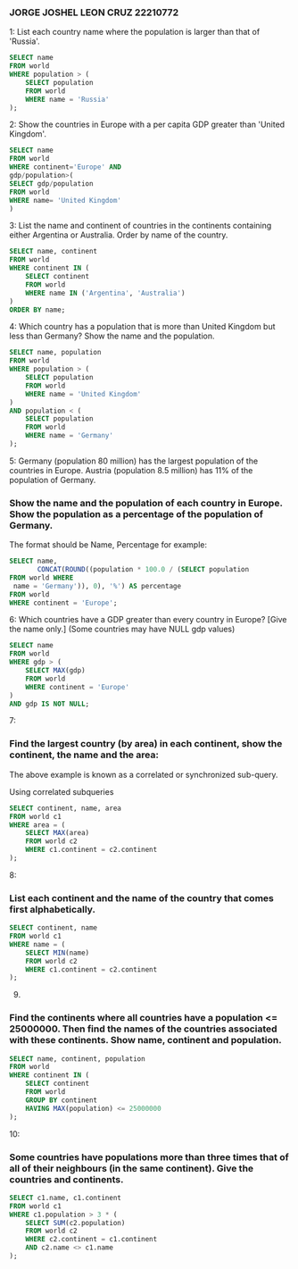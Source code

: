 ### JORGE JOSHEL LEON CRUZ 22210772

1: 
List each country name where the population is larger than that of 'Russia'.
```sql
SELECT name  
FROM world  
WHERE population > (  
    SELECT population  
    FROM world  
    WHERE name = 'Russia'  
);

```

2: 
Show the countries in Europe with a per capita GDP greater than 'United Kingdom'.
```sql
SELECT name
FROM world
WHERE continent='Europe' AND
gdp/population>(
SELECT gdp/population 
FROM world 
WHERE name= 'United Kingdom'
)
```
3: 
List the name and continent of countries in the continents containing either Argentina or Australia. Order by name of the country.
```sql
SELECT name, continent  
FROM world  
WHERE continent IN (  
    SELECT continent  
    FROM world 
    WHERE name IN ('Argentina', 'Australia')  
)  
ORDER BY name; 
```

4: 
Which country has a population that is more than United Kingdom but less than Germany? Show the name and the population.
```sql
SELECT name, population  
FROM world 
WHERE population > (  
    SELECT population  
    FROM world 
    WHERE name = 'United Kingdom'  
)  
AND population < (  
    SELECT population  
    FROM world
    WHERE name = 'Germany'  
);  

```

5: 
Germany (population 80 million) has the largest population of the countries in Europe. Austria (population 8.5 million) has 11% of the population of Germany.

### Show the name and the population of each country in Europe. Show the population as a percentage of the population of Germany.

The format should be Name, Percentage for example:
```sql
SELECT name,  
       CONCAT(ROUND((population * 100.0 / (SELECT population
FROM world WHERE
 name = 'Germany')), 0), '%') AS percentage  
FROM world 
WHERE continent = 'Europe'; 
```

6: 
Which countries have a GDP greater than every country in Europe? [Give the name only.] (Some countries may have NULL gdp values)
```sql
SELECT name  
FROM world  
WHERE gdp > (  
    SELECT MAX(gdp)  
    FROM world 
    WHERE continent = 'Europe'  
)  
AND gdp IS NOT NULL;  
```

7: 
### Find the largest country (by area) in each continent, show the continent, the name and the area:

The above example is known as a correlated or synchronized sub-query.

Using correlated subqueries
```sql
SELECT continent, name, area  
FROM world c1  
WHERE area = (  
    SELECT MAX(area)  
    FROM world c2  
    WHERE c1.continent = c2.continent  
);  
```

8: 
### List each continent and the name of the country that comes first alphabetically.
```sql
SELECT continent, name  
FROM world c1  
WHERE name = (  
    SELECT MIN(name)  
    FROM world c2  
    WHERE c1.continent = c2.continent  
);  
```

9.
### Find the continents where all countries have a population <= 25000000. Then find the names of the countries associated with these continents. Show name, continent and population.
```sql
SELECT name, continent, population  
FROM world 
WHERE continent IN (  
    SELECT continent  
    FROM world  
    GROUP BY continent  
    HAVING MAX(population) <= 25000000  
);  
```

10: 
### Some countries have populations more than three times that of all of their neighbours (in the same continent). Give the countries and continents.
```sql
SELECT c1.name, c1.continent  
FROM world c1  
WHERE c1.population > 3 * (  
    SELECT SUM(c2.population)  
    FROM world c2  
    WHERE c2.continent = c1.continent  
    AND c2.name <> c1.name  
);
```
